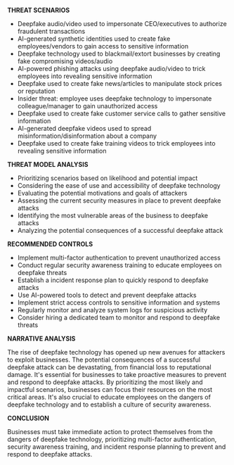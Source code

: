 **THREAT SCENARIOS**

* Deepfake audio/video used to impersonate CEO/executives to authorize fraudulent transactions
* AI-generated synthetic identities used to create fake employees/vendors to gain access to sensitive information
* Deepfake technology used to blackmail/extort businesses by creating fake compromising videos/audio
* AI-powered phishing attacks using deepfake audio/video to trick employees into revealing sensitive information
* Deepfake used to create fake news/articles to manipulate stock prices or reputation
* Insider threat: employee uses deepfake technology to impersonate colleague/manager to gain unauthorized access
* Deepfake used to create fake customer service calls to gather sensitive information
* AI-generated deepfake videos used to spread misinformation/disinformation about a company
* Deepfake used to create fake training videos to trick employees into revealing sensitive information

**THREAT MODEL ANALYSIS**

* Prioritizing scenarios based on likelihood and potential impact
* Considering the ease of use and accessibility of deepfake technology
* Evaluating the potential motivations and goals of attackers
* Assessing the current security measures in place to prevent deepfake attacks
* Identifying the most vulnerable areas of the business to deepfake attacks
* Analyzing the potential consequences of a successful deepfake attack

**RECOMMENDED CONTROLS**

* Implement multi-factor authentication to prevent unauthorized access
* Conduct regular security awareness training to educate employees on deepfake threats
* Establish a incident response plan to quickly respond to deepfake attacks
* Use AI-powered tools to detect and prevent deepfake attacks
* Implement strict access controls to sensitive information and systems
* Regularly monitor and analyze system logs for suspicious activity
* Consider hiring a dedicated team to monitor and respond to deepfake threats

**NARRATIVE ANALYSIS**

The rise of deepfake technology has opened up new avenues for attackers to exploit businesses. The potential consequences of a successful deepfake attack can be devastating, from financial loss to reputational damage. It's essential for businesses to take proactive measures to prevent and respond to deepfake attacks. By prioritizing the most likely and impactful scenarios, businesses can focus their resources on the most critical areas. It's also crucial to educate employees on the dangers of deepfake technology and to establish a culture of security awareness.

**CONCLUSION**

Businesses must take immediate action to protect themselves from the dangers of deepfake technology, prioritizing multi-factor authentication, security awareness training, and incident response planning to prevent and respond to deepfake attacks.
